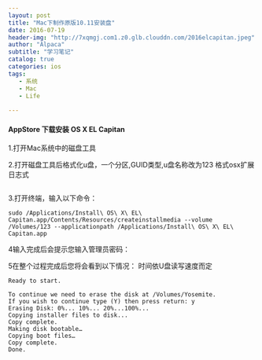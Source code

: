```yaml
---
layout: post
title: "Mac下制作原版10.11安装盘"
date: 2016-07-19
header-img: "http://7xqmgj.com1.z0.glb.clouddn.com/2016elcapitan.jpeg"
author: "Alpaca"
subtitle: "学习笔记"
catalog: true
categories: ios
tags:
   - 系统
   - Mac
   - Life
   
---
```

#### AppStore 下载安装 OS X EL Capitan 
 
1.打开Mac系统中的磁盘工具  

2.打开磁盘工具后格式化u盘，一个分区,GUID类型,u盘名称改为123 格式osx扩展日志式  

<img src="http://7xqmgj.com1.z0.glb.clouddn.com/2016-07-20_%E5%B1%8F%E5%B9%95%E5%BF%AB%E7%85%A7%202016-07-20%20%E4%B8%8A%E5%8D%8810.47.32.png" alt="" class="shadow"/>

3.打开终端，输入以下命令：
 
	sudo /Applications/Install\ OS\ X\ EL\ Capitan.app/Contents/Resources/createinstallmedia --volume /Volumes/123 --applicationpath /Applications/Install\ OS\ X\ EL\ Capitan.app  
	
4输入完成后会提示您输入管理员密码：

5在整个过程完成后您将会看到以下情况： 时间依U盘读写速度而定
 
	Ready to start.
 
	To continue we need to erase the disk at /Volumes/Yosemite.
	If you wish to continue type (Y) then press return: y
	Erasing Disk: 0%... 10%... 20%...100%...
	Copying installer files to disk...
	Copy complete.
	Making disk bootable…
	Copying boot files…
	Copy complete.
	Done.  
	
